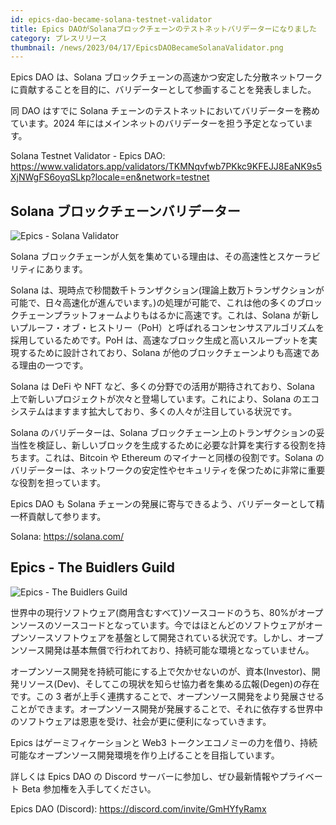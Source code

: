 ```yaml
---
id: epics-dao-became-solana-testnet-validator
title: Epics DAOがSolanaブロックチェーンのテストネットバリデーターになりました
category: プレスリリース
thumbnail: /news/2023/04/17/EpicsDAOBecameSolanaValidator.png
---
```


Epics DAO は、Solana
ブロックチェーンの高速かつ安定した分散ネットワークに貢献することを目的に、バリデーターとして参画することを発表しました。

同 DAO はすでに Solana
チェーンのテストネットにおいてバリデーターを務めています。2024
年にはメインネットのバリデーターを担う予定となっています。

Solana Testnet Validator - Epics DAO:
https://www.validators.app/validators/TKMNqvfwb7PKkc9KFEJJ8EaNK9s5XjNWgFS6oyqSLkp?locale=en&network=testnet

## Solana ブロックチェーンバリデーター

![Epics - Solana Validator](/news/2023/04/17/EpicsDAOSolanaValidator.png)

Solana
ブロックチェーンが人気を集めている理由は、その高速性とスケーラビリティにあります。

Solana
は、現時点で秒間数千トランザクション(理論上数万トランザクションが可能で、日々高速化が進んでいます。)の処理が可能で、これは他の多くのブロックチェーンプラットフォームよりもはるかに高速です。これは、Solana
が新しいプルーフ・オブ・ヒストリー（PoH）と呼ばれるコンセンサスアルゴリズムを採用しているためです。PoH
は、高速なブロック生成と高いスループットを実現するために設計されており、Solana
が他のブロックチェーンよりも高速である理由の一つです。

Solana は DeFi や NFT など、多くの分野での活用が期待されており、Solana
上で新しいプロジェクトが次々と登場しています。これにより、Solana
のエコシステムはますます拡大しており、多くの人々が注目している状況です。

Solana のバリデーターは、Solana
ブロックチェーン上のトランザクションの妥当性を検証し、新しいブロックを生成するために必要な計算を実行する役割を持ちます。これは、Bitcoin
や Ethereum のマイナーと同様の役割です。Solana
のバリデーターは、ネットワークの安定性やセキュリティを保つために非常に重要な役割を担っています。

Epics DAO も Solana
チェーンの発展に寄与できるよう、バリデーターとして精一杯貢献して参ります。

Solana: https://solana.com/

## Epics - The Buidlers Guild

![Epics - The Buidlers Guild](/news/2023/04/15/EpicsTheBuidlersGuild.png)

世界中の現行ソフトウェア(商用含むすべて)ソースコードのうち、80%がオープンソースのソースコードとなっています。今ではほとんどのソフトウェアがオープンソースソフトウェアを基盤として開発されている状況です。しかし、オープンソース開発は基本無償で行われており、持続可能な環境となっていません。

オープンソース開発を持続可能にする上で欠かせないのが、資本(Investor)、開発リソース(Dev)、そしてこの現状を知らせ協力者を集める広報(Degen)の存在です。この
3
者が上手く連携することで、オープンソース開発をより発展させることができます。オープンソース開発が発展することで、それに依存する世界中のソフトウェアは恩恵を受け、社会が更に便利になっていきます。

Epics はゲーミフィケーションと Web3
トークンエコノミーの力を借り、持続可能なオープンソース開発環境を作り上げることを目指しています。

詳しくは Epics DAO の Discord サーバーに参加し、ぜひ最新情報やプライベート Beta
参加権を入手してください。

Epics DAO (Discord): https://discord.com/invite/GmHYfyRamx
